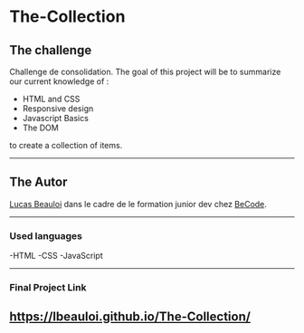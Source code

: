# The-Collection
## The challenge
Challenge de consolidation.
The goal of this project will be to summarize our current knowledge of :

- HTML and CSS
- Responsive design
- Javascript Basics
- The DOM

to create a collection of items.


---
## The Autor 

[Lucas Beauloi](https://github.com/lbeauloi) dans le cadre de le formation junior dev chez [BeCode](https://becode.org/fr/).

---
### Used languages
-HTML
-CSS
-JavaScript

---
### Final Project Link
https://lbeauloi.github.io/The-Collection/ 
---
